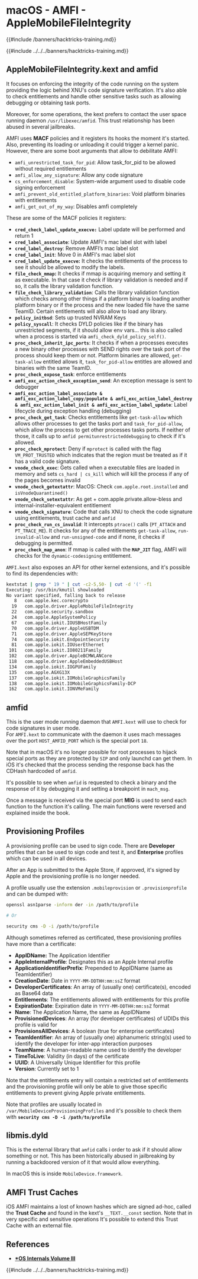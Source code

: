 # macOS - AMFI - AppleMobileFileIntegrity
{{#include /banners/hacktricks-training.md}}


{{#include ../../../banners/hacktricks-training.md}}

## AppleMobileFileIntegrity.kext and amfid

It focuses on enforcing the integrity of the code running on the system providing the logic behind XNU's code signature verification. It's also able to check entitlements and handle other sensitive tasks such as allowing debugging or obtaining task ports.

Moreover, for some operations, the kext prefers to contact the user space running daemon `/usr/libexec/amfid`. This trust relationship has been abused in several jailbreaks.

AMFI uses **MACF** policies and it registers its hooks the moment it's started. Also, preventing its loading or unloading it could trigger a kernel panic. However, there are some boot arguments that allow to debilitate AMFI:

- `amfi_unrestricted_task_for_pid`: Allow task_for_pid to be allowed without required entitlements
- `amfi_allow_any_signature`: Allow any code signature
- `cs_enforcement_disable`: System-wide argument used to disable code signing enforcement
- `amfi_prevent_old_entitled_platform_binaries`: Void platform binaries with entitlements
- `amfi_get_out_of_my_way`: Disables amfi completely

These are some of the MACF policies it registers:

- **`cred_check_label_update_execve:`** Label update will be performed and return 1
- **`cred_label_associate`**: Update AMFI's mac label slot with label
- **`cred_label_destroy`**: Remove AMFI’s mac label slot
- **`cred_label_init`**: Move 0 in AMFI's mac label slot
- **`cred_label_update_execve`:** It checks the entitlements of the process to see it should be allowed to modify the labels.
- **`file_check_mmap`:** It checks if mmap is acquiring memory and setting it as executable. In that case it check if library validation is needed and if so, it calls the library validation function.
- **`file_check_library_validation`**: Calls the library validation function which checks among other things if a platform binary is loading another platform binary or if the process and the new loaded file have the same TeamID. Certain entitlements will also allow to load any library.
- **`policy_initbsd`**: Sets up trusted NVRAM Keys
- **`policy_syscall`**: It checks DYLD policies like if the binary has unrestricted segments, if it should allow env vars... this is also called when a process is started via `amfi_check_dyld_policy_self()`.
- **`proc_check_inherit_ipc_ports`**: It checks if when a processes executes a new binary other processes with SEND rights over the task port of the process should keep them or not. Platform binaries are allowed, `get-task-allow` entitled allows it, `task_for_pid-allow` entitles are allowed and binaries with the same TeamID.
- **`proc_check_expose_task`**: enforce entitlements
- **`amfi_exc_action_check_exception_send`**: An exception message is sent to debugger
- **`amfi_exc_action_label_associate & amfi_exc_action_label_copy/populate & amfi_exc_action_label_destroy & amfi_exc_action_label_init & amfi_exc_action_label_update`**: Label lifecycle during exception handling (debugging)
- **`proc_check_get_task`**: Checks entitlements like `get-task-allow` which allows other processes to get the tasks port and `task_for_pid-allow`, which allow the process to get other processes tasks ports. If neither of those, it calls up to `amfid permitunrestricteddebugging` to check if it's allowed.
- **`proc_check_mprotect`**: Deny if `mprotect` is called with the flag `VM_PROT_TRUSTED` which indicates that the region must be treated as if it has a valid code signature.
- **`vnode_check_exec`**: Gets called when a executable files are loaded in memory and sets `cs_hard | cs_kill` which will kill the process if any of the pages becomes invalid
- **`vnode_check_getextattr`**: MacOS: Check `com.apple.root.installed` and `isVnodeQuarantined()`
- **`vnode_check_setextattr`**: As get + com.apple.private.allow-bless and internal-installer-equivalent entitlement
- **`vnode_check_signature`**: Code that calls XNU to check the code signature using entitlements, trust cache and `amfid`
- **`proc_check_run_cs_invalid`**: It intercepts `ptrace()` calls (`PT_ATTACH` and `PT_TRACE_ME`). It checks for any of the entitlements `get-task-allow`, `run-invalid-allow` and `run-unsigned-code` and if none, it checks if debugging is permitted.
- **`proc_check_map_anon`**: If mmap is called with the **`MAP_JIT`** flag, AMFI will checks for the `dynamic-codesigning` entitlement.

`AMFI.kext` also exposes an API for other kernel extensions, and it's possible to find its dependencies with:

```bash
kextstat | grep " 19 " | cut -c2-5,50- | cut -d '(' -f1
Executing: /usr/bin/kmutil showloaded
No variant specified, falling back to release
   8   com.apple.kec.corecrypto
  19   com.apple.driver.AppleMobileFileIntegrity
  22   com.apple.security.sandbox
  24   com.apple.AppleSystemPolicy
  67   com.apple.iokit.IOUSBHostFamily
  70   com.apple.driver.AppleUSBTDM
  71   com.apple.driver.AppleSEPKeyStore
  74   com.apple.iokit.EndpointSecurity
  81   com.apple.iokit.IOUserEthernet
 101   com.apple.iokit.IO80211Family
 102   com.apple.driver.AppleBCMWLANCore
 118   com.apple.driver.AppleEmbeddedUSBHost
 134   com.apple.iokit.IOGPUFamily
 135   com.apple.AGXG13X
 137   com.apple.iokit.IOMobileGraphicsFamily
 138   com.apple.iokit.IOMobileGraphicsFamily-DCP
 162   com.apple.iokit.IONVMeFamily
```

## amfid

This is the user mode running daemon that `AMFI.kext` will use to check for code signatures in user mode.\
For `AMFI.kext` to communicate with the daemon it uses mach messages over the port `HOST_AMFID_PORT` which is the special port `18`.

Note that in macOS it's no longer possible for root processes to hijack special ports as they are protected by `SIP` and only launchd can get them. In iOS it's checked that the process sending the response back has the CDHash hardcoded of `amfid`.

It's possible to see when `amfid` is requested to check a binary and the response of it by debugging it and setting a breakpoint in `mach_msg`.

Once a message is received via the special port **MIG** is used to send each function to the function it's calling. The main functions were reversed and explained inside the book.

## Provisioning Profiles

A provisioning profile can be used to sign code. There are **Developer** profiles that can be used to sign code and test it, and **Enterprise** profiles which can be used in all devices.

After an App is submitted to the Apple Store, if approved, it's signed by Apple and the provisioning profile is no longer needed.

A profile usually use the extension `.mobileprovision` or `.provisionprofile` and can be dumped with:

```bash
openssl asn1parse -inform der -in /path/to/profile

# Or

security cms -D -i /path/to/profile
```

Although sometimes referred as certificated, these provisioning profiles have more than a certificate:

- **AppIDName:** The Application Identifier
- **AppleInternalProfile**: Designates this as an Apple Internal profile
- **ApplicationIdentifierPrefix**: Prepended to AppIDName (same as TeamIdentifier)
- **CreationDate**: Date in `YYYY-MM-DDTHH:mm:ssZ` format
- **DeveloperCertificates**: An array of (usually one) certificate(s), encoded as Base64 data
- **Entitlements**: The entitlements allowed with entitlements for this profile
- **ExpirationDate**: Expiration date in `YYYY-MM-DDTHH:mm:ssZ` format
- **Name**: The Application Name, the same as AppIDName
- **ProvisionedDevices**: An array (for developer certificates) of UDIDs this profile is valid for
- **ProvisionsAllDevices**: A boolean (true for enterprise certificates)
- **TeamIdentifier**: An array of (usually one) alphanumeric string(s) used to identify the developer for inter-app interaction purposes
- **TeamName**: A human-readable name used to identify the developer
- **TimeToLive**: Validity (in days) of the certificate
- **UUID**: A Universally Unique Identifier for this profile
- **Version**: Currently set to 1

Note that the entitlements entry will contain a restricted set of entitlements and the provisioning profile will only be able to give those specific entitlements to prevent giving Apple private entitlements.

Note that profiles are usually located in `/var/MobileDeviceProvisioningProfiles` and it's possible to check them with **`security cms -D -i /path/to/profile`**

## **libmis.dyld**

This is the external library that `amfid` calls i order to ask if it should allow something or not. This has been historically abused in jailbreaking by running a backdoored version of it that would allow everything.

In macOS this is inside `MobileDevice.framework`.

## AMFI Trust Caches

iOS AMFI maintains a lost of known hashes which are signed ad-hoc, called the **Trust Cache** and found in the kext's `__TEXT.__const` section. Note that in very specific and sensitive operations It's possible to extend this Trust Cache with an external file.

## References

- [**\*OS Internals Volume III**](https://newosxbook.com/home.html)

{{#include ../../../banners/hacktricks-training.md}}
